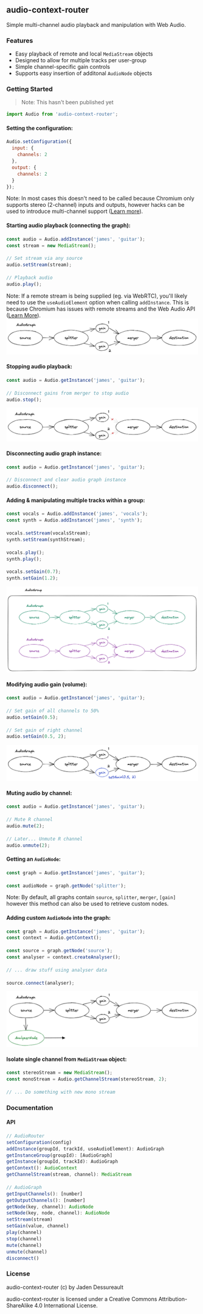 ## audio-context-router
Simple multi-channel audio playback and manipulation with Web Audio.

### Features
- Easy playback of remote and local `MediaStream` objects
- Designed to allow for multiple tracks per user-group
- Simple channel-specific gain controls
- Supports easy insertion of additonal `AudioNode` objects

### Getting Started
> Note: This hasn't been published yet

```js
import Audio from 'audio-context-router';
```

#### Setting the configuration:
```js
Audio.setConfiguration({
  input: {
    channels: 2
  },
  output: {
    channels: 2
  }
});
```
Note: In most cases this doesn't need to be called because Chromium only supports stereo (2-channel) inputs and outputs, however hacks can be used to introduce multi-channel support ([Learn more](https://support.google.com/chrome/thread/21248703/5-1-surround-sound-in-chrome?hl=en)).

#### Starting audio playback (connecting the graph):

```js
const audio = Audio.addInstance('james', 'guitar');
const stream = new MediaStream();

// Set stream via any source
audio.setStream(stream);

// Playback audio
audio.play();
```
Note: If a remote stream is being supplied (eg. via WebRTC), you'll likely need to use the `useAudioElement` option when calling `addInstance`. This is because Chromium has issues with remote streams and the Web Audio API ([Learn More](https://bugs.chromium.org/p/chromium/issues/detail?id=121673)).
![Simple Playback](./diagrams/graph-1.png)


#### Stopping audio playback:
```js
const audio = Audio.getInstance('james', 'guitar');

// Disconnect gains from merger to stop audio
audio.stop();
```
![Simple Stop Playback](./diagrams/graph-5.png)


#### Disconnecting audio graph instance:

```js
const audio = Audio.getInstance('james', 'guitar');

// Disconnect and clear audio graph instance
audio.disconnect();
```

#### Adding & manipulating multiple tracks within a group:

```js
const vocals = Audio.addInstance('james', 'vocals');
const synth = Audio.addInstance('james', 'synth');

vocals.setStream(vocalsStream);
synth.setStream(synthStream);

vocals.play();
synth.play();

vocals.setGain(0.7);
synth.setGain(1.2);
```
![Audio Group diagram](./diagrams/graph-group-1.png)

#### Modifying audio gain (volume):
```js
const audio = Audio.getInstance('james', 'guitar');

// Set gain of all channels to 50%
audio.setGain(0.5);

// Set gain of right channel
audio.setGain(0.5, 2);
```
![Audio gain diagram](./diagrams/graph-2.png)


#### Muting audio by channel:

```js
const audio = Audio.getInstance('james', 'guitar');

// Mute R channel
audio.mute(2);

// Later... Unmute R channel
audio.unmute(2);
```


#### Getting an `AudioNode`:

```js
const graph = Audio.getInstance('james', 'guitar');

const audioNode = graph.getNode('splitter');
```
Note: By default, all graphs contain `source`, `splitter`, `merger`, `[gain]` however this method can also be used to retrieve custom nodes.


#### Adding custom `AudioNode` into the graph:
```js
const graph = Audio.getInstance('james', 'guitar');
const context = Audio.getContext();

const source = graph.getNode('source');
const analyser = context.createAnalyser();

// ... draw stuff using analyser data

source.connect(analyser);
```
![Analyzer Node](./diagrams/graph-6.png)


#### Isolate single channel from `MediaStream` object:
```js
const stereoStream = new MediaStream();
const monoStream = Audio.getChannelStream(stereoStream, 2);

// ... Do something with new mono stream
```

### Documentation

#### API

```js
// AudioRouter
setConfiguration(config)
addInstance(groupId, trackId, useAudioElement): AudioGraph
getInstanceGroup(groupId): [AudioGraph]
getInstance(groupId, trackId): AudioGraph
getContext(): AudioContext
getChannelStream(stream, channel): MediaStream

// AudioGraph
getInputChannels(): [number]
getOutputChannels(): [number]
getNode(key, channel): AudioNode
setNode(key, node, channel): AudioNode
setStream(stream)
setGain(value, channel)
play(channel)
stop(channel)
mute(channel)
unmute(channel)
disconnect()
```

### License

audio-context-router (c) by Jaden Dessureault

audio-context-router is licensed under a Creative Commons Attribution-ShareAlike 4.0 International License.

